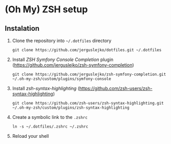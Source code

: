 # (Oh My) ZSH setup

## Instalation

1. Clone the repository into `~/.dotfiles` directory

    ```
    git clone https://github.com/jerguslejko/dotfiles.git ~/.dotfiles
    ```
    
1. Install _ZSH Symfony Console Completion_ plugin (https://github.com/jerguslejko/zsh-symfony-completion)

    ```
    git clone https://github.com/jerguslejko/zsh-symfony-completion.git ~/.oh-my-zsh/custom/plugins/symfony-console
    ```
    
1. Install _zsh-syntax-highlighting_ (https://github.com/zsh-users/zsh-syntax-highlighting)

    ```
    git clone https://github.com/zsh-users/zsh-syntax-highlighting.git ~/.oh-my-zsh/custom/plugins/zsh-syntax-highlighting
    ```
    
1. Create a symbolic link to the `.zshrc`

    ```
    ln -s ~/.dotfiles/.zshrc ~/.zshrc
    ```
    
1. Reload your shell

